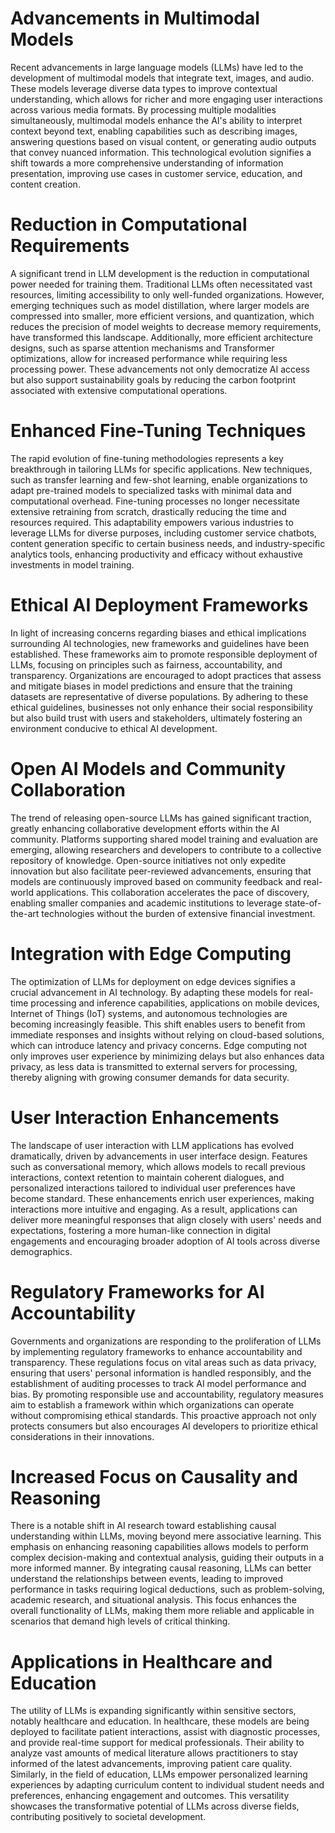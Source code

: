 # Advancements in Multimodal Models
Recent advancements in large language models (LLMs) have led to the development of multimodal models that integrate text, images, and audio. These models leverage diverse data types to improve contextual understanding, which allows for richer and more engaging user interactions across various media formats. By processing multiple modalities simultaneously, multimodal models enhance the AI's ability to interpret context beyond text, enabling capabilities such as describing images, answering questions based on visual content, or generating audio outputs that convey nuanced information. This technological evolution signifies a shift towards a more comprehensive understanding of information presentation, improving use cases in customer service, education, and content creation.

# Reduction in Computational Requirements
A significant trend in LLM development is the reduction in computational power needed for training them. Traditional LLMs often necessitated vast resources, limiting accessibility to only well-funded organizations. However, emerging techniques such as model distillation, where larger models are compressed into smaller, more efficient versions, and quantization, which reduces the precision of model weights to decrease memory requirements, have transformed this landscape. Additionally, more efficient architecture designs, such as sparse attention mechanisms and Transformer optimizations, allow for increased performance while requiring less processing power. These advancements not only democratize AI access but also support sustainability goals by reducing the carbon footprint associated with extensive computational operations.

# Enhanced Fine-Tuning Techniques
The rapid evolution of fine-tuning methodologies represents a key breakthrough in tailoring LLMs for specific applications. New techniques, such as transfer learning and few-shot learning, enable organizations to adapt pre-trained models to specialized tasks with minimal data and computational overhead. Fine-tuning processes no longer necessitate extensive retraining from scratch, drastically reducing the time and resources required. This adaptability empowers various industries to leverage LLMs for diverse purposes, including customer service chatbots, content generation specific to certain business needs, and industry-specific analytics tools, enhancing productivity and efficacy without exhaustive investments in model training.

# Ethical AI Deployment Frameworks
In light of increasing concerns regarding biases and ethical implications surrounding AI technologies, new frameworks and guidelines have been established. These frameworks aim to promote responsible deployment of LLMs, focusing on principles such as fairness, accountability, and transparency. Organizations are encouraged to adopt practices that assess and mitigate biases in model predictions and ensure that the training datasets are representative of diverse populations. By adhering to these ethical guidelines, businesses not only enhance their social responsibility but also build trust with users and stakeholders, ultimately fostering an environment conducive to ethical AI development.

# Open AI Models and Community Collaboration
The trend of releasing open-source LLMs has gained significant traction, greatly enhancing collaborative development efforts within the AI community. Platforms supporting shared model training and evaluation are emerging, allowing researchers and developers to contribute to a collective repository of knowledge. Open-source initiatives not only expedite innovation but also facilitate peer-reviewed advancements, ensuring that models are continuously improved based on community feedback and real-world applications. This collaboration accelerates the pace of discovery, enabling smaller companies and academic institutions to leverage state-of-the-art technologies without the burden of extensive financial investment.

# Integration with Edge Computing
The optimization of LLMs for deployment on edge devices signifies a crucial advancement in AI technology. By adapting these models for real-time processing and inference capabilities, applications on mobile devices, Internet of Things (IoT) systems, and autonomous technologies are becoming increasingly feasible. This shift enables users to benefit from immediate responses and insights without relying on cloud-based solutions, which can introduce latency and privacy concerns. Edge computing not only improves user experience by minimizing delays but also enhances data privacy, as less data is transmitted to external servers for processing, thereby aligning with growing consumer demands for data security.

# User Interaction Enhancements
The landscape of user interaction with LLM applications has evolved dramatically, driven by advancements in user interface design. Features such as conversational memory, which allows models to recall previous interactions, context retention to maintain coherent dialogues, and personalized interactions tailored to individual user preferences have become standard. These enhancements enrich user experiences, making interactions more intuitive and engaging. As a result, applications can deliver more meaningful responses that align closely with users' needs and expectations, fostering a more human-like connection in digital engagements and encouraging broader adoption of AI tools across diverse demographics.

# Regulatory Frameworks for AI Accountability
Governments and organizations are responding to the proliferation of LLMs by implementing regulatory frameworks to enhance accountability and transparency. These regulations focus on vital areas such as data privacy, ensuring that users' personal information is handled responsibly, and the establishment of auditing processes to track AI model performance and bias. By promoting responsible use and accountability, regulatory measures aim to establish a framework within which organizations can operate without compromising ethical standards. This proactive approach not only protects consumers but also encourages AI developers to prioritize ethical considerations in their innovations.

# Increased Focus on Causality and Reasoning
There is a notable shift in AI research toward establishing causal understanding within LLMs, moving beyond mere associative learning. This emphasis on enhancing reasoning capabilities allows models to perform complex decision-making and contextual analysis, guiding their outputs in a more informed manner. By integrating causal reasoning, LLMs can better understand the relationships between events, leading to improved performance in tasks requiring logical deductions, such as problem-solving, academic research, and situational analysis. This focus enhances the overall functionality of LLMs, making them more reliable and applicable in scenarios that demand high levels of critical thinking.

# Applications in Healthcare and Education
The utility of LLMs is expanding significantly within sensitive sectors, notably healthcare and education. In healthcare, these models are being deployed to facilitate patient interactions, assist with diagnostic processes, and provide real-time support for medical professionals. Their ability to analyze vast amounts of medical literature allows practitioners to stay informed of the latest advancements, improving patient care quality. Similarly, in the field of education, LLMs empower personalized learning experiences by adapting curriculum content to individual student needs and preferences, enhancing engagement and outcomes. This versatility showcases the transformative potential of LLMs across diverse fields, contributing positively to societal development.